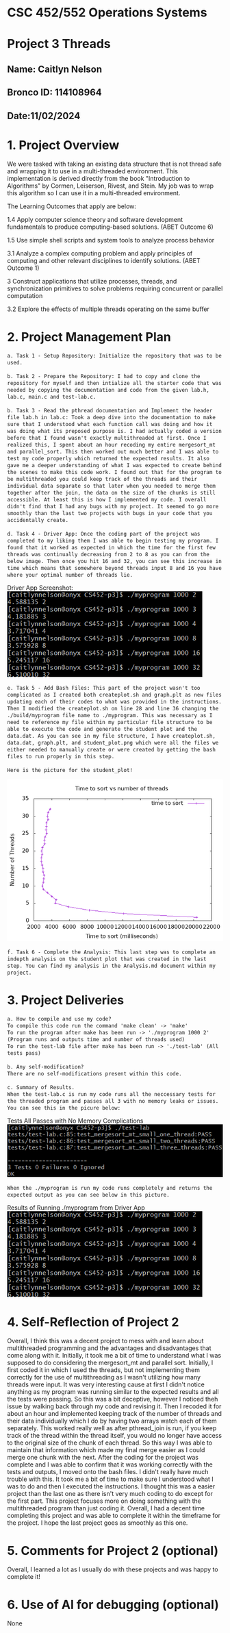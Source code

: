 # CSC 452/552 Operations Systems
# Project 3 Threads
## Name: Caitlyn Nelson
## Bronco ID: 114108964
## Date:11/02/2024

# 1. Project Overview

We were tasked with taking an existing data structure that is not thread safe and wrapping it to use in a multi-threaded environment. This implementation is derived directly from the book "Introduction to Algorithms" by Cormen, Leiserson, Rivest, and Stein. My job was to wrap this algorithm so I can use it in a multi-threaded environment. 

The Learning Outcomes that apply are below:

1.4 Apply computer science theory and software development fundamentals to produce computing-based solutions. (ABET Outcome 6)

1.5 Use simple shell scripts and system tools to analyze process behavior

3.1 Analyze a complex computing problem and apply principles of computing and other relevant disciplines to identify solutions. (ABET Outcome 1)

3 Construct applications that utilize processes, threads, and synchronization primitives to solve problems requiring concurrent or parallel computation

3.2 Explore the effects of multiple threads operating on the same buffer

# 2. Project Management Plan
    a. Task 1 - Setup Repository: Initialize the repository that was to be used.

    b. Task 2 - Prepare the Repository: I had to copy and clone the repository for myself and then intialize all the starter code that was needed by copying the documentation and code from the given lab.h, lab.c, main.c and test-lab.c.

    b. Task 3 - Read the pthread documentation and Implement the header file lab.h in lab.c: Took a deep dive into the documentation to make sure that I understood what each function call was doing and how it was doing what its preposed purpose is. I had actually coded a version before that I found wasn't exactly multithreaded at first. Once I realized this, I spent about an hour recoding my entire mergesort_mt and parallel_sort. This then worked out much better and I was able to test my code properly which returned the expected results. It also gave me a deeper understanding of what I was expected to create behind the scenes to make this code work. I found out that for the program to be multithreaded you could keep track of the threads and their individual data separate so that later when you needed to merge them together after the join, the data on the size of the chunks is still accessible. At least this is how I implemented my code. I overall didn't find that I had any bugs with my project. It seemed to go more smoothly than the last two projects with bugs in your code that you accidentally create.

    d. Task 4 - Driver App: Once the coding part of the project was completed to my liking them I was able to begin testing my program. I found that it worked as expected in which the time for the first few threads was continually decreasing from 2 to 8 as you can from the below image. Then once you hit 16 and 32, you can see this increase in time which means that somewhere beyond threads input 8 and 16 you have where your optimal number of threads lie.

Driver App Screenshot: 
![Results Run](OSP2.png)

    e. Task 5 - Add Bash Files: This part of the project wasn't too complicated as I created both createplot.sh and graph.plt as new files updating each of their codes to what was provided in the instructions. Then I modified the createplot.sh on line 28 and line 36 changing the ./build/myprogram file name to ./myprogram. This was necessary as I need to reference my file within my particular file structure to be able to execute the code and generate the student plot and the data.dat. As you can see in my file structure, I have createplot.sh, data.dat, graph.plt, and student_plot.png which were all the files we either needed to manually create or were created by getting the bash files to run properly in this step.
    
    Here is the picture for the student_plot!
![Student Plot](student_plot.png)

    f. Task 6 - Complete the Analysis: This last step was to complete an indepth analysis on the student plot that was created in the last step. You can find my analysis in the Analysis.md document within my project.
    
# 3. Project Deliveries
    a. How to compile and use my code?
    To compile this code run the command 'make clean' -> 'make'
    To run the program after make has been run -> './myprogram 1000 2' (Program runs and outputs time and number of threads used)
    To run the test-lab file after make has been run -> './test-lab' (All tests pass)

    b. Any self-modification?
    There are no self-modifications present within this code.

    c. Summary of Results.
    When the test-lab.c is run my code runs all the neccessary tests for the threaded program and passes all 3 with no memory leaks or issues. You can see this in the picure below:
Tests All Passes with No Memory Complications
![Tests Pass](OSP1.png)

    When the ./myprogram is run my code runs completely and returns the expected output as you can see below in this picture.
Results of Running ./myprogram from Driver App
![Threads Test Time](OSP2.png)
    

# 4. Self-Reflection of Project 2
Overall, I think this was a decent project to mess with and learn about multithreaded programming and the advantages and disadvantages that come along with it. Initially, it took me a bit of time to understand what I was supposed to do considering the mergesort_mt and parallel sort. Initially, I first coded it in which I used the threads, but not implementing them correctly for the use of multithreading as I wasn't utilizing how many threads were input. It was very interesting cause at first I didn't notice anything as my program was running similar to the expected results and all the tests were passing. So this was a bit deceptive, however I noticed theh issue by walking back through my code and revising it. Then I recoded it for about an hour and implemented keeping track of the number of threads and their data individually which I do by having two arrays watch each of them separately. This worked really well as after pthread_join is run, if you keep track of the thread within the thread itself, you would no longer have access to the original size of the chunk of each thread. So this way I was able to maintain that information which made my final merge easier as I could merge one chunk with the next. After the coding for the project was complete and I was able to confirm that it was working correctly with the tests and outputs, I moved onto the bash files. I didn't really have much trouble with this. It took me a bit of time to make sure I understood what I was to do and then I executed the instructions. I thought this was a easier project than the last one as there isn't very much coding to do except for the first part. This project focuses more on doing something with the multithreaded program than just coding it. Overall, I had a decent time completing this project and was able to complete it within the timeframe for the project. I hope the last project goes as smoothly as this one.

# 5. Comments for Project 2 (optional)
Overall, I learned a lot as I usually do with these projects and was happy to complete it!

# 6. Use of AI for debugging (optional)
None